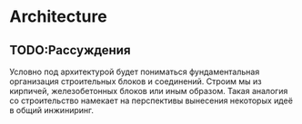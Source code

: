 # Architecture

## TODO:Рассуждения

Условно под архитектурой будет пониматься фундаментальная организация
строительных блоков и соединений. Строим мы из кирпичей, железобетонных блоков
или иным образом. Такая аналогия со строительство намекает на перспективы
вынесения некоторых идеё в общий инжиниринг.

